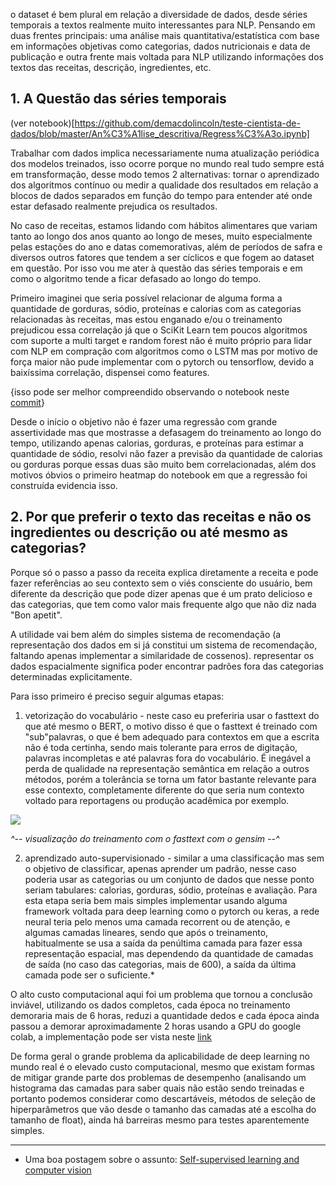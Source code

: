 o  dataset é bem plural em relação a diversidade de dados, desde séries temporais a textos realmente muito interessantes para NLP. Pensando em duas frentes principais: uma análise mais quantitativa/estatística com base em informações objetivas como categorias, dados nutricionais e data de publicação e outra frente mais voltada para NLP utilizando informações dos textos das receitas, descrição, ingredientes, etc.

## 1. A Questão das séries temporais

(ver notebook)[https://github.com/demacdolincoln/teste-cientista-de-dados/blob/master/An%C3%A1lise_descritiva/Regress%C3%A3o.ipynb]

Trabalhar com dados implica necessariamente numa atualização periódica dos modelos treinados, isso ocorre porque no mundo real tudo sempre está em transformação, desse modo temos 2 alternativas: tornar o aprendizado dos algoritmos contínuo ou medir a qualidade dos resultados em relação a blocos de dados separados em função do tempo para entender até onde estar defasado realmente prejudica os resultados.

No caso de receitas, estamos lidando com hábitos alimentares que variam tanto ao longo dos anos quanto ao longo de meses, muito especialmente pelas estações do ano e datas comemorativas, além de períodos de safra e diversos outros fatores que tendem a ser cíclicos e que fogem ao dataset em questão. Por isso vou me ater à questão das séries temporais e em como o algoritmo tende a ficar defasado ao longo do tempo.

Primeiro imaginei que seria possível relacionar de alguma forma a quantidade de gorduras, sódio, proteínas e calorias com as categorias relacionadas às receitas, mas estou enganado e/ou o treinamento prejudicou essa correlação já que o SciKit Learn tem poucos algoritmos com suporte a multi target e random forest não é muito próprio para lidar com NLP em compração com algoritmos como o LSTM mas por motivo de força maior não pude implementar com o pytorch ou tensorflow, devido a baixíssima correlação, dispensei como features.

{isso pode ser melhor compreendido observando o notebook neste [commit](https://github.com/demacdolincoln/teste-cientista-de-dados/blob/9deaf0ed030bd955243be299e1c016f65f118500/An%C3%A1lise_descritiva/Regress%C3%A3o.ipynb)}

Desde o início o objetivo não é fazer uma regressão com grande assertividade mas que mostrasse a defasagem do treinamento ao longo do tempo, utilizando apenas calorias, gorduras, e proteínas para estimar a quantidade de sódio, resolvi não fazer a previsão da quantidade de calorias ou gorduras porque essas duas são muito bem correlacionadas, além dos motivos óbvios o primeiro heatmap do notebook em que a regressão foi construída evidencia isso.


## 2. Por que preferir o texto das receitas e não os ingredientes ou descrição ou até mesmo as categorias?

Porque só o passo a passo da receita explica diretamente a receita e pode fazer referências ao seu contexto sem o viés consciente do usuário, bem diferente da descrição que pode dizer apenas que é um prato delicioso e das categorias, que tem como valor mais frequente algo que não diz nada "Bon apetit".

A utilidade vai bem além do simples sistema de recomendação (a representação dos dados em si já constitui um sistema de recomendação, faltando apenas implementar a similaridade de cossenos). representar os dados espacialmente significa poder encontrar padrões fora das categorias determinadas explicitamente.

Para isso primeiro é preciso seguir algumas etapas:

1. vetorização do vocabulário - neste caso eu preferiria usar o fasttext do que até mesmo o BERT, o motivo disso é que o fasttext é treinado com "sub"palavras, o que é bem adequado para contextos em que a escrita não é toda certinha, sendo mais tolerante para erros de digitação, palavras incompletas e até palavras fora do vocabulário. É inegável a perda de qualidade na representação semântica em relação a outros métodos, porém a tolerância se torna um fator bastante relevante para esse contexto, completamente diferente do que seria num contexto voltado para reportagens ou produção acadêmica por exemplo.

![](https://i.imgur.com/TG4L1bi.png)

_^--  visualização do treinamento com o fasttext com o gensim --^_

2. aprendizado auto-supervisionado - similar a uma classificação mas sem o objetivo de classificar, apenas aprender um padrão, nesse caso poderia usar as categorias ou um conjunto de dados que nesse ponto seriam tabulares: calorias, gorduras, sódio, proteínas e avaliação. Para esta etapa seria bem mais simples implementar usando alguma framework voltada para deep learning como o pytorch ou keras, a rede neural teria pelo menos uma camada recorrent ou de atenção, e algumas camadas lineares, sendo que após o treinamento, habitualmente se usa a saída da penúltima camada para fazer essa representação espacial, mas dependendo da quantidade de camadas de saída (no caso das categorias, mais de 600), a saída da última camada pode ser o suficiente.*

O alto custo computacional aqui foi um problema que tornou a conclusão inviável, utilizando os dados completos, cada época no treinamento demoraria mais de 6 horas, reduzi a quantidade dedos e cada época ainda passou a demorar aproximadamente 2 horas usando a GPU do google colab, a implementação pode ser vista neste [link](https://colab.research.google.com/drive/1a3APFg5LcPsSwtkXMaFhMY3K5tu7YV6-?usp=sharing)

De forma geral o grande problema da aplicabilidade de deep learning no mundo real é o elevado custo computacional, mesmo que existam formas de mitigar grande parte dos problemas de desempenho (analisando um histograma das camadas para saber quais não estão sendo treinadas e portanto podemos considerar como descartáveis, métodos de seleção de hiperparâmetros que vão desde o tamanho das camadas até a escolha do tamanho de float), ainda há barreiras mesmo para testes aparentemente simples.

---

* Uma boa postagem sobre o assunto: [Self-supervised learning and computer vision](https://www.fast.ai/2020/01/13/self_supervised/)
